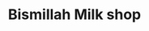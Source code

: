 ---
title: "Bismillah Milk shop"
url: /karachi/bismillah-milk-shop-shop-no-12-rufi-center-block-13d-2-block-13-d-2-gulshan-e-iqbal-karachi/
shop: dairy
---